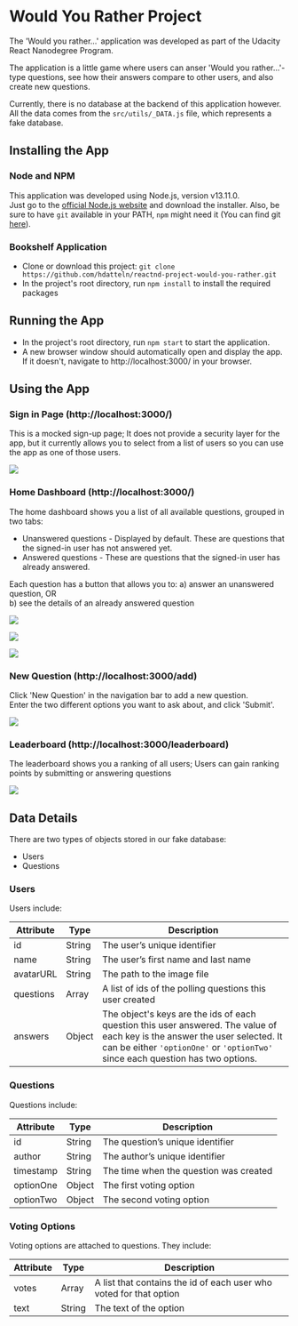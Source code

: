 # Would You Rather Project

The 'Would you rather...' application was developed as part of the Udacity React Nanodegree Program.

The application is a little game where users can anser 'Would you rather...'-type questions, see how their answers compare to other users, and also create new questions.

Currently, there is no database at the backend of this application however.
All the data comes from the `src/utils/_DATA.js` file, which represents a fake database.


## Installing the App
### Node and NPM
This application was developed using Node.js, version v13.11.0.  
Just go to the [official Node.js website](https://nodejs.org/) and download the installer.
Also, be sure to have `git` available in your PATH, `npm` might need it (You can find git [here](https://git-scm.com/)).

### Bookshelf Application
* Clone or download this project: `git clone https://github.com/hdatteln/reactnd-project-would-you-rather.git` 
* In the project's root directory, run `npm install` to install the required packages


## Running the App
* In the project's root directory, run `npm start` to start the application.
* A new browser window should automatically open and display the app. If it doesn't, navigate to http://localhost:3000/ in your browser.


## Using the App
### Sign in Page (http://localhost:3000/)
This is a mocked sign-up page; It does not provide a security layer for the app, but it currently allows you to select from a list of users so you can use the app as one of those users.

![](public/wyr_signup.png)  

### Home Dashboard (http://localhost:3000/)
The home dashboard shows you a list of all available questions, grouped in two tabs:
* Unanswered questions - Displayed by default. These are questions that the signed-in user has not answered yet.
* Answered questions -  These are questions that the signed-in user has already answered.

Each question has a button that allows you to:
a) answer an unanswered question, OR  
b) see the details of an already answered question

![](public/wyr_home1.png)  

![](public/wyr_home2.png)  

![](public/wyr_home3.png)  


### New Question (http://localhost:3000/add)
Click 'New Question' in the navigation bar to add a new question.  
Enter the two different options you want to ask about, and click 'Submit'.

![](public/wyr_new.png)  

### Leaderboard (http://localhost:3000/leaderboard)
The leaderboard shows you a ranking of all users;
Users can gain ranking points by submitting or answering questions

![](public/wyr_leaderboard.png)  

## Data Details
There are two types of objects stored in our fake database:

* Users
* Questions

### Users
Users include:

| Attribute    | Type             | Description           |
|-----------------|------------------|-------------------         |
| id                 | String           | The user’s unique identifier |
| name          | String           | The user’s first name  and last name     |
| avatarURL  | String           | The path to the image file |
| questions | Array | A list of ids of the polling questions this user created|
| answers      | Object         |  The object's keys are the ids of each question this user answered. The value of each key is the answer the user selected. It can be either `'optionOne'` or `'optionTwo'` since each question has two options.

### Questions
Questions include:

| Attribute | Type | Description |
|-----------------|------------------|-------------------|
| id                  | String | The question’s unique identifier |
| author        | String | The author’s unique identifier |
| timestamp | String | The time when the question was created|
| optionOne | Object | The first voting option|
| optionTwo | Object | The second voting option|

### Voting Options
Voting options are attached to questions. They include:

| Attribute | Type | Description |
|-----------------|------------------|-------------------|
| votes             | Array | A list that contains the id of each user who voted for that option|
| text                | String | The text of the option |



